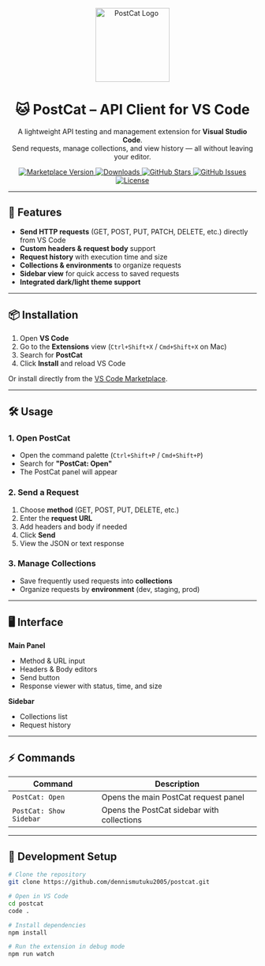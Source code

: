 <!-- Banner / Logo -->
<p align="center">
  <img src="icons/images/icon.png.png" alt="PostCat Logo" width="150"/>
</p>

<h1 align="center">🐱 PostCat – API Client for VS Code</h1>
<p align="center">
  A lightweight API testing and management extension for <strong>Visual Studio Code</strong>.<br>
  Send requests, manage collections, and view history — all without leaving your editor.
</p>

<p align="center">
  <a href="https://marketplace.visualstudio.com/items?itemName=dennismutuku.postcat">
    <img src="https://img.shields.io/visual-studio-marketplace/v/dennismutuku.postcat?label=VS%20Code%20Marketplace&color=purple&logo=visual-studio-code" alt="Marketplace Version">
  </a>
  <a href="https://marketplace.visualstudio.com/items?itemName=dennismutuku.postcat">
    <img src="https://img.shields.io/visual-studio-marketplace/d/dennismutuku.postcat?color=purple&label=Downloads&logo=visual-studio-code" alt="Downloads">
  </a>
  <a href="https://github.com/dennismutuku2005/postcat/stargazers">
    <img src="https://img.shields.io/github/stars/dennismutuku2005/postcat?color=yellow&label=Stars&logo=github" alt="GitHub Stars">
  </a>
  <a href="https://github.com/dennismutuku2005/postcat/issues">
    <img src="https://img.shields.io/github/issues/dennismutuku2005/postcat?color=orange&label=Issues&logo=github" alt="GitHub Issues">
  </a>
  <a href="LICENSE">
    <img src="https://img.shields.io/github/license/dennismutuku2005/postcat?color=blue&label=License" alt="License">
  </a>
</p>

---

## 🚀 Features
- **Send HTTP requests** (GET, POST, PUT, PATCH, DELETE, etc.) directly from VS Code
- **Custom headers & request body** support
- **Request history** with execution time and size
- **Collections & environments** to organize requests
- **Sidebar view** for quick access to saved requests
- **Integrated dark/light theme support**

---

## 📦 Installation
1. Open **VS Code**
2. Go to the **Extensions** view (`Ctrl+Shift+X` / `Cmd+Shift+X` on Mac)
3. Search for **PostCat**
4. Click **Install** and reload VS Code

Or install directly from the [VS Code Marketplace](https://marketplace.visualstudio.com/items?itemName=dennismutuku.postcat).

---

## 🛠 Usage

### 1. Open PostCat
- Open the command palette (`Ctrl+Shift+P` / `Cmd+Shift+P`)
- Search for **"PostCat: Open"**
- The PostCat panel will appear

### 2. Send a Request
1. Choose **method** (GET, POST, PUT, DELETE, etc.)
2. Enter the **request URL**
3. Add headers and body if needed
4. Click **Send**
5. View the JSON or text response

### 3. Manage Collections
- Save frequently used requests into **collections**
- Organize requests by **environment** (dev, staging, prod)

---

## 🖥 Interface

**Main Panel**
- Method & URL input
- Headers & Body editors
- Send button
- Response viewer with status, time, and size

**Sidebar**
- Collections list
- Request history

---

## ⚡ Commands

| Command                | Description                                  |
|------------------------|----------------------------------------------|
| `PostCat: Open`        | Opens the main PostCat request panel         |
| `PostCat: Show Sidebar`| Opens the PostCat sidebar with collections   |

---

## 📂 Development Setup

```bash
# Clone the repository
git clone https://github.com/dennismutuku2005/postcat.git

# Open in VS Code
cd postcat
code .

# Install dependencies
npm install

# Run the extension in debug mode
npm run watch
